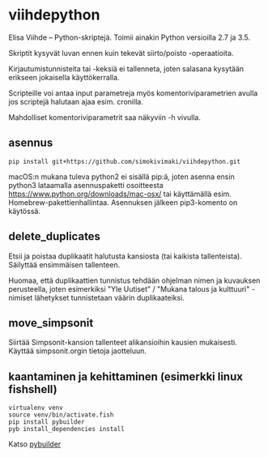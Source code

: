 viihdepython
============

Elisa Viihde – Python-skriptejä. Toimii ainakin Python versioilla 2.7 ja 
3.5.

Skriptit kysyvät luvan ennen kuin tekevät siirto/poisto -operaatioita.

Kirjautumistunnisteita tai -keksiä ei tallenneta, joten salasana kysytään
erikseen jokaisella käyttökerralla.

Scripteille voi antaa input parametreja myös komentoriviparametrien avulla 
jos scriptejä halutaan ajaa esim. cronilla.

Mahdolliset komentoriviparametrit saa näkyviin -h vivulla.

asennus
-------

`pip install git+https://github.com/simokivimaki/viihdepython.git`

macOS:n mukana tuleva python2 ei sisällä pip:ä, joten asenna ensin python3
lataamalla asennuspaketti osoitteesta https://www.python.org/downloads/mac-osx/
tai käyttämällä esim. Homebrew-pakettienhallintaa. Asennuksen jälkeen
pip3-komento on käytössä.

delete_duplicates
-----------------

Etsii ja poistaa duplikaatit halutusta kansiosta (tai kaikista tallenteista).
Säilyttää ensimmäisen tallenteen.

Huomaa, että duplikaattien tunnistus tehdään ohjelman nimen ja kuvauksen
perusteella, joten esimerkiksi "Yle Uutiset" / "Mukana talous ja kulttuuri"
-nimiset lähetykset tunnistetaan väärin duplikaateiksi.

move_simpsonit
--------------

Siirtää Simpsonit-kansion tallenteet alikansioihin kausien mukaisesti.
Käyttää simpsonit.orgin tietoja jaotteluun.

kaantaminen ja kehittaminen (esimerkki linux fishshell)
-------------------------------------------------------

```
virtualenv venv
source venv/bin/activate.fish
pip install pybuilder
pyb install_dependencies install
```

Katso [pybuilder](http://pybuilder.github.io/)
